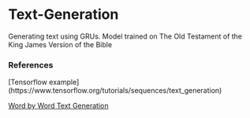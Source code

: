 # Text-Generation
Generating text using GRUs. Model trained on The Old Testament of the King James Version of the Bible
<h3>References</h3>
[Tensorflow example](https://www.tensorflow.org/tutorials/sequences/text_generation)

[Word by Word Text Generation](https://www.kaggle.com/shivamb/beginners-guide-to-text-generation-using-lstms)
